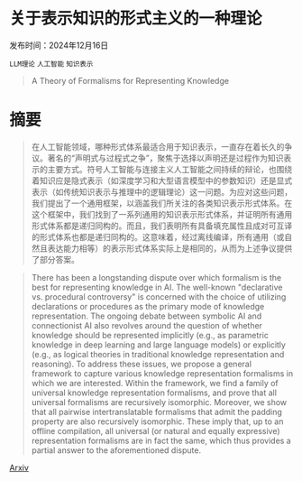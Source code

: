 # 关于表示知识的形式主义的一种理论

发布时间：2024年12月16日

`LLM理论` `人工智能` `知识表示`

> A Theory of Formalisms for Representing Knowledge

# 摘要

> 在人工智能领域，哪种形式体系最适合用于知识表示，一直存在着长久的争议。著名的“声明式与过程式之争”，聚焦于选择以声明还是过程作为知识表示的主要方式。符号人工智能与连接主义人工智能之间持续的辩论，也围绕着知识应是隐式表示（如深度学习和大型语言模型中的参数知识）还是显式表示（如传统知识表示与推理中的逻辑理论）这一问题。为应对这些问题，我们提出了一个通用框架，以涵盖我们所关注的各类知识表示形式体系。在这个框架中，我们找到了一系列通用的知识表示形式体系，并证明所有通用形式体系都是递归同构的。而且，我们表明所有具备填充属性且成对可互译的形式体系也都是递归同构的。这意味着，经过离线编译，所有通用（或自然且表达能力相等）的表示形式体系实际上是相同的，从而为上述争议提供了部分答案。

> There has been a longstanding dispute over which formalism is the best for representing knowledge in AI. The well-known "declarative vs. procedural controversy" is concerned with the choice of utilizing declarations or procedures as the primary mode of knowledge representation. The ongoing debate between symbolic AI and connectionist AI also revolves around the question of whether knowledge should be represented implicitly (e.g., as parametric knowledge in deep learning and large language models) or explicitly (e.g., as logical theories in traditional knowledge representation and reasoning). To address these issues, we propose a general framework to capture various knowledge representation formalisms in which we are interested. Within the framework, we find a family of universal knowledge representation formalisms, and prove that all universal formalisms are recursively isomorphic. Moreover, we show that all pairwise intertranslatable formalisms that admit the padding property are also recursively isomorphic. These imply that, up to an offline compilation, all universal (or natural and equally expressive) representation formalisms are in fact the same, which thus provides a partial answer to the aforementioned dispute.

[Arxiv](https://arxiv.org/abs/2412.11855)
